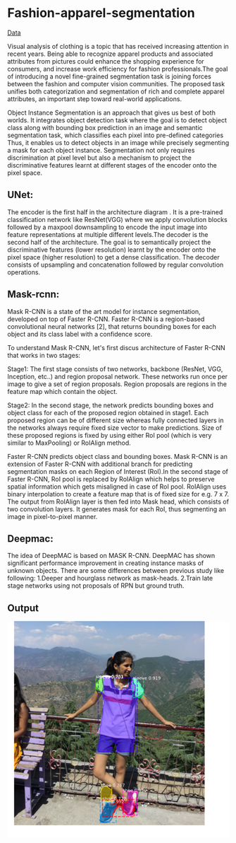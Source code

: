 # Fashion-apparel-segmentation
[Data](https://www.kaggle.com/c/imaterialist-fashion-2019-FGVC6)

Visual analysis of clothing is a topic that has received increasing attention in recent years. Being able to recognize apparel products and associated attributes from pictures could enhance the shopping experience for consumers, and increase work efficiency for fashion professionals.The goal of introducing a novel fine-grained segmentation task is joining forces between the fashion and computer vision communities. The proposed task unifies both categorization and segmentation of rich and complete apparel attributes, an important step toward real-world applications.

Object Instance Segmentation is an approach that gives us best of both worlds. It integrates object detection task where the goal is to detect object class along with bounding box prediction in an image and semantic segmentation task, which classifies each pixel into pre-defined categories Thus, it enables us to detect objects in an image while precisely segmenting a mask for each object instance.
Segmentation not only requires discrimination at pixel level but also a mechanism to project the discriminative features learnt at different stages of the encoder onto the pixel space.

## UNet:

The encoder is the first half in the architecture diagram . It is a pre-trained classification network like ResNet(VGG) where we apply convolution blocks followed by a maxpool downsampling to encode the input image into feature representations at multiple different levels.The decoder is the second half of the architecture. The goal is to semantically project the discriminative features (lower resolution) learnt by the encoder onto the pixel space (higher resolution) to get a dense classification. The decoder consists of upsampling and concatenation followed by regular convolution operations.

## Mask-rcnn:

Mask R-CNN is a state of the art model for instance segmentation, developed on top of Faster R-CNN. Faster R-CNN is a region-based convolutional neural networks [2], that returns bounding boxes for each object and its class label with a confidence score.

To understand Mask R-CNN, let's first discus architecture of Faster R-CNN that works in two stages:

Stage1: The first stage consists of two networks, backbone (ResNet, VGG, Inception, etc..) and region proposal network. These networks run once per image to give a set of region proposals. Region proposals are regions in the feature map which contain the object.

Stage2: In the second stage, the network predicts bounding boxes and object class for each of the proposed region obtained in stage1. Each proposed region can be of different size whereas fully connected layers in the networks always require fixed size vector to make predictions. Size of these proposed regions is fixed by using either RoI pool (which is very similar to MaxPooling) or RoIAlign method.

Faster R-CNN predicts object class and bounding boxes. Mask R-CNN is an extension of Faster R-CNN with additional branch for predicting segmentation masks on each Region of Interest (RoI).In the second stage of Faster R-CNN, RoI pool is replaced by RoIAlign which helps to preserve spatial information which gets misaligned in case of RoI pool. RoIAlign uses binary interpolation to create a feature map that is of fixed size for e.g. 7 x 7. The output from RoIAlign layer is then fed into Mask head, which consists of two convolution layers. It generates mask for each RoI, thus segmenting an image in pixel-to-pixel manner.

## Deepmac:

The idea of DeepMAC is based on MASK R-CNN. DeepMAC has shown significant performance improvement in creating instance masks of unknown objects. There are some differences between previous study like following:
1.Deeper and hourglass network as mask-heads.
2.Train late stage networks using not proposals of RPN but ground truth.

## Output

![model_output](https://github.com/Ananya-github/Fashion-apparel-segmentation//blob/main/model_result.PNG?raw=true)

